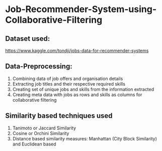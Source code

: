 # Job-Recommender-System-using-Collaborative-Filtering

## Dataset used:
https://www.kaggle.com/tondji/jobs-data-for-recommender-systems <br>

## Data-Preprocessing:
1. Combining data of job offers and organisation details <br>
2. Extracting job titles and their respective required skills <br>
3. Creating set of unique jobs and skills from the information extracted <br>
4. Creating meta data with jobs as rows and skills as columns for collaborative filtering <br>

## Similarity based techniques used 
1. Tanimoto or Jaccard Similarity <br>
2. Cosine or Orchini Similarity <br>
3. Distance based similarity measures: Manhattan (City Block Similarity) and Euclidean based <br>
